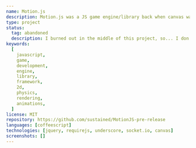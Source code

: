 ```yaml
---
name: Motion.js
description: Motion.js was a JS game engine/library back when canvas was new and exciting, it's long since abandoned but open-source.
type: project
status:
  tag: abandoned
  description: I burned out in the middle of this project, so... I don't do so much hobby game development nowadays.
keywords:
  [
    javascript,
    game,
    development,
    engine,
    library,
    framework,
    2d,
    physics,
    rendering,
    animations,
  ]
license: MIT
repository: https://github.com/sustained/MotionJS-pre-release
languages: [coffeescript]
technologies: [jquery, requirejs, underscore, socket.io, canvas]
screenshots: []
---
```

